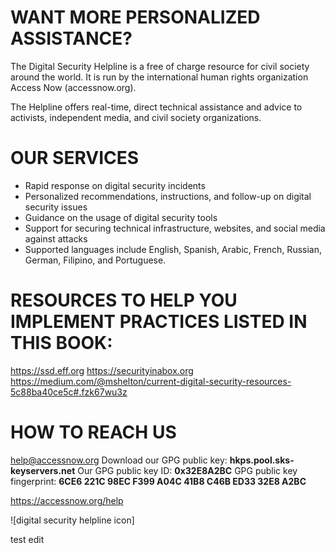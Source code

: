 # WANT MORE PERSONALIZED ASSISTANCE?

The Digital Security Helpline is a free of charge resource for civil society around the world. It is run by the international human rights organization Access Now (accessnow.org).

The Helpline offers real-time, direct technical assistance and advice to activists, independent media, and civil society organizations.

# OUR SERVICES
-	Rapid response on digital security incidents
-	Personalized recommendations, instructions, and follow-up on digital security issues 
-	Guidance on the usage of digital security tools
-	 Support for securing technical infrastructure, websites, and social media against attacks
-	 Supported languages include English, Spanish, Arabic, French, Russian, German, Filipino, and Portuguese.

# RESOURCES TO HELP YOU IMPLEMENT PRACTICES LISTED IN THIS BOOK:
https://ssd.eff.org
https://securityinabox.org
https://medium.com/@mshelton/current-digital-security-resources-5c88ba40ce5c#.fzk67wu3z

# HOW TO REACH US
help@accessnow.org
Download our GPG public key: **hkps.pool.sks-keyservers.net**
Our GPG public key ID: **0x32E8A2BC**
GPG public key fingerprint: **6CE6 221C 98EC F399 A04C 41B8 C46B ED33 32E8 A2BC**

https://accessnow.org/help

![digital security helpline icon]

test edit


